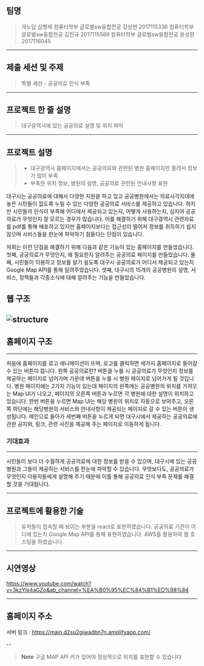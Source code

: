 ## 팀명
> 개노답 삼형제
> 컴퓨터학부 글로벌sw융합전공 강성현 2017115336
> 컴퓨터학부 글로벌sw융합전공 김진규 2017115589
> 컴퓨터학부 글로벌sw융합전공 윤성환 2017116045
---
## 제출 세션 및 주제
> 특별 세션 - 공공의료 인식 부족
---
## 프로젝트 한 줄 설명
> 대구광역시에 있는 공공의료 설명 및 위치 파악
---
## 프로젝트 설명
> 
>* 대구광역시 홈페이지에서는 공공의료와 관련된 병원 홈페이지만 올려서 정보가 많이 부족
>* 부족한 위치 정보, 병원의 설명, 공공의료 관련된 안내사항 표현

대구시는 공공의료에 대해서 다양한 지원을 하고 있고 공공병원에서는 의료사각지대에 놓은 시민들이 없도록 누릴 수 있는 다양한 공공의료 서비스를 제공하고 있습니다. 하지만 시민들의 인식이 부족해 어디에서 제공되고 있는지, 어떻게 사용하는지, 심지어 공공의료가 무엇인지 잘 모르는 경우가 많습니다. 이를 해결하기 위해 대구광역시 관련자료를 pdf를 통해 배포하고 있지만 홈페이지보다는 접근성이 떨어져 정보를 취득하기 쉽지 않으며 서비스들을 한눈에 파악하기 힘들다는 단점이 있습니다.

저희는 이런 단점을 해결하기 위해 다음과 같은 기능이 있는 홈페이지를 만들었습니다.
첫째, 공공의료가 무엇인지, 왜 필요한지 알려주는 공공의료 페이지를 만들었습니다. 둘째, 시민들이 이용하고 정보를 알기 쉽도록 대구시 공공의료가 어디서 제공되고 있는지 Google Map API를 통해 알려주었습니다. 셋째, 대구시의 15개의 공공병원의 설명, 서비스, 정책들과 각종소식에 대해 알려주는 기능을 만들었습니다. 

## 웹 구조
![structure](https://user-images.githubusercontent.com/80497157/192129311-5484048f-4532-43f1-a3ad-b35510dbc8e4.png)
---
## 홈페이지 구조
---
처음에 홈페이지를 로고 애니메이션이 뜨며, 로고를 클릭하면 세가지 홈페이지로 들어갈 수 있는 버튼이 뜹니다. 왼쪽 공공의료란? 버튼을 누를 시 공공의료가 무엇인지 정보를 제공하는 페이지로 넘어가며 가운데 버튼을 누를 시 병원 페이지로 넘어가게 될 것입니다. 병원 페이지에는 2가지 기능이 있는데 페이지의 왼쪽에는 공공병원의 위치를 가져오는 Map UI가 나오고, 페이지의 오른쪽 버튼과 누르면 각 병원에 대한 설명이 위치하고 있습니다. 한번 버튼을 누르면 Map UI는 해당 병원의 위치로 자동으로 보여주고, 오른쪽 하단에는 해당병원의 서비스와 안내사항이 제공되는 페이지로 갈 수 있는 버튼이 생성됩니다. 메인으로 돌아가 세번째 버튼을 누르게 되면 대구시에서 제공하는 공공의료에 관한 공지와, 링크, 관련 사진을 제공해 주는 페이지로 이동하게 됩니다.

### 기대효과
---
시민들이 보다 더 수월하게 공공의료에 대한 정보를 받을 수 있으며, 대구시에 있는 공공병원과 그들이 제공하는 서비스를 한눈에 파악할 수 있습니다. 무엇보다도, 공공의료가 무엇인지 이용자들에게 설명해 주기 때문에 이를 통해 공공의료 인식 부족 문제를 해결할 것을 기대됩니다.

---
## 프로젝트에 활용한 기술
> 유저들이 접속할 때 보이는 부분을 react로 표현하였습니다.
> 공공의료 기관이 어디에 있는지 Google Map API를 통해 표현하였습니다.
> AWS를 활용하여 웹 호스팅을 하였습니다.
---
## 시연영상
https://www.youtube.com/watch?v=3kzYls4aGZo&ab_channel=%EA%B0%95%EC%84%B1%ED%98%84

---
## 홈페이지 주소
서버 링크 : https://main.d2su2giwadbn7n.amplifyapp.com/

--
>**Note**
> 구글 MAP API 키가 있어야 정상적으로 위치를 표현할 수 있습니다
